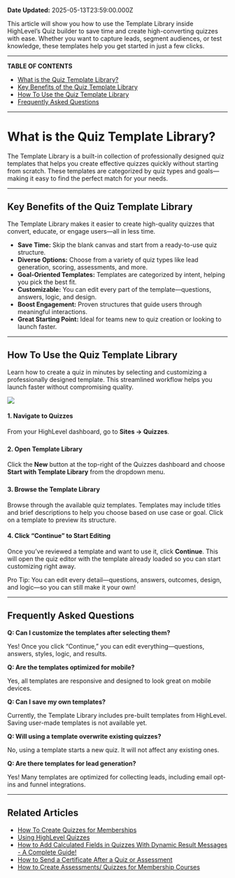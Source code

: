 **Date Updated:** 2025-05-13T23:59:00.000Z

This article will show you how to use the Template Library inside HighLevel’s Quiz builder to save time and create high-converting quizzes with ease. Whether you want to capture leads, segment audiences, or test knowledge, these templates help you get started in just a few clicks.

---

**TABLE OF CONTENTS**

  
* [What is the Quiz Template Library?](#What-is-the-Quiz-Template-Library?)
* [Key Benefits of the Quiz Template Library](#Key-Benefits-of-the-Quiz-Template-Library)
* [How To Use the Quiz Template Library](#How-To-Use-the-Quiz-Template-Library)
* [Frequently Asked Questions](#Frequently-Asked-Questions)

---

# **What is the Quiz Template Library?**

  
The Template Library is a built-in collection of professionally designed quiz templates that helps you create effective quizzes quickly without starting from scratch. These templates are categorized by quiz types and goals—making it easy to find the perfect match for your needs.

---

## **Key Benefits of the Quiz Template Library**

  
The Template Library makes it easier to create high-quality quizzes that convert, educate, or engage users—all in less time.  
  
* **Save Time:** Skip the blank canvas and start from a ready-to-use quiz structure.
* **Diverse Options:** Choose from a variety of quiz types like lead generation, scoring, assessments, and more.
* **Goal-Oriented Templates:** Templates are categorized by intent, helping you pick the best fit.
* **Customizable:** You can edit every part of the template—questions, answers, logic, and design.
* **Boost Engagement:** Proven structures that guide users through meaningful interactions.
* **Great Starting Point:** Ideal for teams new to quiz creation or looking to launch faster.

---

## **How To Use the Quiz Template Library**

  
Learn how to create a quiz in minutes by selecting and customizing a professionally designed template. This streamlined workflow helps you launch faster without compromising quality.

  
![](https://s3.amazonaws.com/cdn.freshdesk.com/data/helpdesk/attachments/production/155046574233/original/i5DhnfR5_cPknol3lOfzPaDGWfzlogiyfw.gif?1747160884)

  
#### **1.** **Navigate to Quizzes**

  
From your HighLevel dashboard, go to **Sites → Quizzes**.

###   

#### **2.** **Open Template Library**

  
Click the **New** button at the top-right of the Quizzes dashboard and choose **Start with Template Library** from the dropdown menu.

###   

#### **3.** **Browse the Template Library**

  
Browse through the available quiz templates. Templates may include titles and brief descriptions to help you choose based on use case or goal. Click on a template to preview its structure.

####   

#### **4.** **Click “Continue” to Start Editing**

  
Once you’ve reviewed a template and want to use it, click **Continue**. This will open the quiz editor with the template already loaded so you can start customizing right away.

  
Pro Tip: You can edit every detail—questions, answers, outcomes, design, and logic—so you can still make it your own!

---

## **Frequently Asked Questions**

  
**Q: Can I customize the templates after selecting them?**

Yes! Once you click “Continue,” you can edit everything—questions, answers, styles, logic, and results.

  
**Q: Are the templates optimized for mobile?**

Yes, all templates are responsive and designed to look great on mobile devices.

  
**Q: Can I save my own templates?**

Currently, the Template Library includes pre-built templates from HighLevel. Saving user-made templates is not available yet.

  
**Q: Will using a template overwrite existing quizzes?**

No, using a template starts a new quiz. It will not affect any existing ones.

  
**Q: Are there templates for lead generation?**

Yes! Many templates are optimized for collecting leads, including email opt-ins and funnel integrations.

---

## **Related Articles**

  
* [](#)[How To Create Quizzes for Memberships](https://help.gohighlevel.com/support/solutions/articles/48001224429-how-to-create-assessments-quizzes-for-membership-courses)
* [](#)[Using HighLevel Quizzes](https://help.gohighlevel.com/support/solutions/articles/155000004126-quiz-builder)
* [How to Add Calculated Fields in Quizzes With Dynamic Result Messages - A Complete Guide!](https://help.gohighlevel.com/en/support/solutions/articles/155000004750)
* [How to Send a Certificate After a Quiz or Assessment](https://help.gohighlevel.com/en/support/solutions/articles/155000005110)
* [How to Create Assessments/ Quizzes for Membership Courses](https://help.gohighlevel.com/en/support/solutions/articles/48001224429)